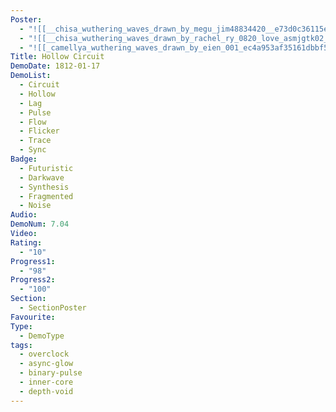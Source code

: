 ```yaml
---
Poster:
  - "![[__chisa_wuthering_waves_drawn_by_megu_jim48834420__e73d0c36115e0b3756e0151b821ceae4.png]]"
  - "![[__chisa_wuthering_waves_drawn_by_rachel_ry_0820_love_asmjgtk02__ae0c7622bcee16e3a863c6be602951f4.jpg]]"
  - "![[_camellya_wuthering_waves_drawn_by_eien_001_ec4a953af35161dbbf56b2208f0d14f0.png]]"
Title: Hollow Circuit
DemoDate: 1812-01-17
DemoList:
  - Circuit
  - Hollow
  - Lag
  - Pulse
  - Flow
  - Flicker
  - Trace
  - Sync
Badge:
  - Futuristic
  - Darkwave
  - Synthesis
  - Fragmented
  - Noise
Audio: 
DemoNum: 7.04
Video: 
Rating:
  - "10"
Progress1:
  - "98"
Progress2:
  - "100"
Section:
  - SectionPoster
Favourite: 
Type:
  - DemoType
tags:
  - overclock
  - async-glow
  - binary-pulse
  - inner-core
  - depth-void
---
```

